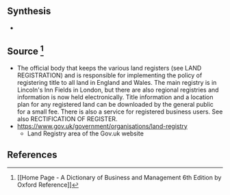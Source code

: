 ## Synthesis
- 
## Source [^1]
- The official body that keeps the various land registers (see LAND REGISTRATION) and is responsible for implementing the policy of registering title to all land in England and Wales. The main registry is in Lincoln's Inn Fields in London, but there are also regional registries and information is now held electronically. Title information and a location plan for any registered land can be downloaded by the general public for a small fee. There is also a service for registered business users. See also RECTIFICATION OF REGISTER.
- https://www.gov.uk/government/organisations/land-registry
	- Land Registry area of the Gov.uk website
## References

[^1]: [[Home Page - A Dictionary of Business and Management 6th Edition by Oxford Reference]]